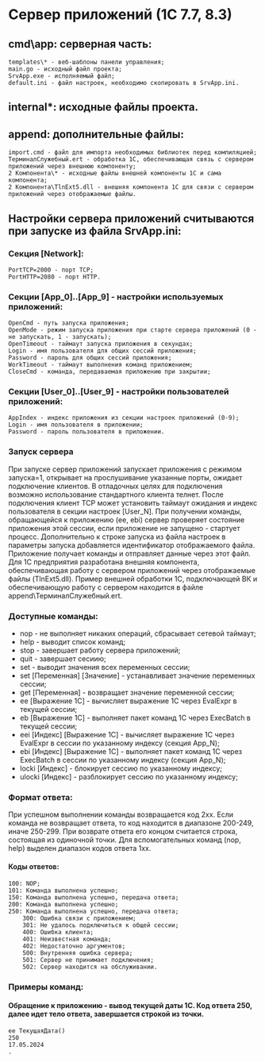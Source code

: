 # Сервер приложений (1С 7.7, 8.3)

## cmd\app: серверная часть:
    templates\* - веб-шаблоны панели управления;
    main.go - исходный файл проекта;
    SrvApp.exe - исполняемый файл;
    default.ini - файл настроек, необходимо скопировать в SrvApp.ini.

## internal\*: исходные файлы проекта.

## append: дополнительные файлы:
    import.cmd - файл для импорта необходимых библиотек перед компиляцией;
    ТерминалСлужебный.ert - обработка 1С, обеспечивающая связь с сервером приложений через внешнюю компоненту;
    2 Компонента\* - исходные файлы внешней компоненты 1С и сама компонента;
    2 Компонента\TlnExt5.dll - внешняя компонента 1С для связи с сервером приложений через отображаемые файлы.

## Настройки сервера приложений считываются при запуске из файла SrvApp.ini:
### Секция [Network]:
    PortTCP=2000 - порт TCP;
    PortHTTP=2080 - порт HTTP.
### Секции [App_0]..[App_9] - настройки используемых приложений:
    OpenCmd - путь запуска приложения;
    OpenMode - режим запуска приложения при старте сервера приложений (0 - не запускать, 1 - запускать);
    OpenTimeout - таймаут запуска приложения в секундах;
    Login - имя пользователя для общих сессий приложения;
    Password - пароль для общих сессий приложения;
    WorkTimeout - таймаут выполнения команд приложением;
    CloseCmd - команда, передаваемая приложению при закрытии;
### Секции [User_0]..[User_9] - настройки пользователей приложений:
    AppIndex - индекс приложения из секции настроек приложений (0-9);
    Login - имя пользователя в приложении;
    Password - пароль пользователя в приложении.
### Запуск сервера 
При запуске сервер приложений запускает приложения с режимом запуска=1, открывает на прослушивание указанные порты, ожидает подключение клиентов. В отладочных целях для подключения возможно использование стандартного клиента телнет. После подключения клиент TCP может установить таймаут ожидания и индекс пользователя в секции настроек [User_N]. При получении команды, обращающейся к приложению (ee, ebi) сервер проверяет состояние приложения этой сессии, если приложение не запущено - стартует процесс. Дополнительно к строке запуска из файла настроек в параметры запуска добавляется идентификатор отображаемого файла. Приложение получает команды и отправляет данные через этот файл. Для 1С предприятия разработана внешняя компонента, обеспечивающая работу с сервером приложений через отображаемые файлы (TlnExt5.dll). Пример внешней обработки 1С, подключающей ВК и обеспечивающую работу с сервером находится в файле append\ТерминалСлужебный.ert.  

### Доступные команды:
-  nop - не выполняет никаких операций, сбрасывает сетевой таймаут;
-  help - выводит список команд;
-  stop - завершает работу сервера приложений;
-  quit - завершает сесиию;
-  set - выводит значения всех переменных сессии;
-  set [Переменная] [Значение] - устанавливает значение переменных сессии;
-  get [Переменная] - возвращает значение переменной сессии;
-  ee [Выражение 1С] - вычисляет выражение 1С через EvalExpr в текущей сессии;
-  eb [Выражение 1С] - выполняет пакет команд 1С через ExecBatch в текущей сессии;
-  eei [Индекс] [Выражение 1С] - вычисляет выражение 1С через EvalExpr в сессии по указанному индексу (секция App_N);
-  ebi [Индекс] [Выражение 1С] - выполняет пакет команд 1С через ExecBatch в сессии  по указанному индексу (секция App_N);
-  locki [Индекс] - блокирует сессию по указанному индексу;
-  ulocki [Индекс] - разблокирует сессию по указанному индексу;

### Формат ответа:
При успешном выполнении команды возвращается код 2хх. Если команда не возвращает ответа, то код находится в диапазоне 200-249, иначе 250-299. При возврате ответа его концом считается строка, состоящая из одиночной точки.
Для вспомогательных команд (nop, help) выделен диапазон кодов ответа 1хх.

#### Коды ответов:
    100: NOP;
    101: Команда выполнена успешно;
    150: Команда выполнена успешно, передача ответа;
    200: Команда выполнена успешно;
    250: Команда выполнена успешно, передача ответа;
		300: Ошибка связи с приложением;
		301: Не удалось подключиться к общей сессии;
		400: Ошибка клиента;
		401: Неизвестная команда;
		402: Недостаточно аргументов;
		500: Внутренняя ошибка сервера;
		501: Сервер не принимает подключения;
		502: Сервер находится на обслуживании.

### Примеры команд:
#### Обращение к приложению - вывод текущей даты 1С. Код ответа 250, далее идет тело ответа, завершается строкой из точки.
    ee ТекущаяДата()
    250
    17.05.2024
    .
